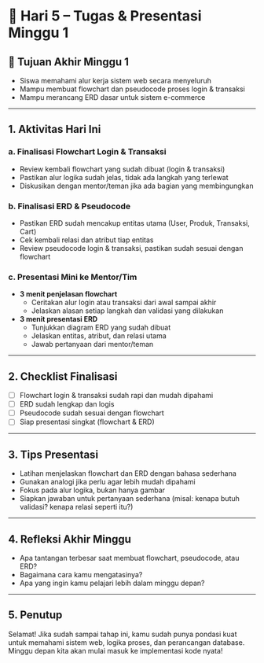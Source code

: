 # 📘 Hari 5 – Tugas & Presentasi Minggu 1

## 🎯 Tujuan Akhir Minggu 1
- Siswa memahami alur kerja sistem web secara menyeluruh
- Mampu membuat flowchart dan pseudocode proses login & transaksi
- Mampu merancang ERD dasar untuk sistem e-commerce

---

## 1. Aktivitas Hari Ini

### a. Finalisasi Flowchart Login & Transaksi
- Review kembali flowchart yang sudah dibuat (login & transaksi)
- Pastikan alur logika sudah jelas, tidak ada langkah yang terlewat
- Diskusikan dengan mentor/teman jika ada bagian yang membingungkan

### b. Finalisasi ERD & Pseudocode
- Pastikan ERD sudah mencakup entitas utama (User, Produk, Transaksi, Cart)
- Cek kembali relasi dan atribut tiap entitas
- Review pseudocode login & transaksi, pastikan sudah sesuai dengan flowchart

### c. Presentasi Mini ke Mentor/Tim
- **3 menit penjelasan flowchart**
    - Ceritakan alur login atau transaksi dari awal sampai akhir
    - Jelaskan alasan setiap langkah dan validasi yang dilakukan
- **3 menit presentasi ERD**
    - Tunjukkan diagram ERD yang sudah dibuat
    - Jelaskan entitas, atribut, dan relasi utama
    - Jawab pertanyaan dari mentor/teman

---

## 2. Checklist Finalisasi
- [ ] Flowchart login & transaksi sudah rapi dan mudah dipahami
- [ ] ERD sudah lengkap dan logis
- [ ] Pseudocode sudah sesuai dengan flowchart
- [ ] Siap presentasi singkat (flowchart & ERD)

---

## 3. Tips Presentasi
- Latihan menjelaskan flowchart dan ERD dengan bahasa sederhana
- Gunakan analogi jika perlu agar lebih mudah dipahami
- Fokus pada alur logika, bukan hanya gambar
- Siapkan jawaban untuk pertanyaan sederhana (misal: kenapa butuh validasi? kenapa relasi seperti itu?)

---

## 4. Refleksi Akhir Minggu
- Apa tantangan terbesar saat membuat flowchart, pseudocode, atau ERD?
- Bagaimana cara kamu mengatasinya?
- Apa yang ingin kamu pelajari lebih dalam minggu depan?

---

## 5. Penutup
Selamat! Jika sudah sampai tahap ini, kamu sudah punya pondasi kuat untuk memahami sistem web, logika proses, dan perancangan database. Minggu depan kita akan mulai masuk ke implementasi kode nyata!